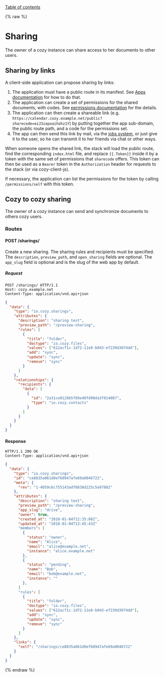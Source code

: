 [Table of contents](README.md#table-of-contents)

{% raw %}

# Sharing

The owner of a cozy instance can share access to her documents to other users.

## Sharing by links

A client-side application can propose sharing by links:

1. The application must have a public route in its manifest. See
   [Apps documentation](apps.md#routes) for how to do that.
2. The application can create a set of permissions for the shared documents,
   with codes. See [permissions documentation](permissions.md) for the details.
3. The application can then create a shareable link (e.g.
   `https://calendar.cozy.example.net/public?sharecode=eiJ3iepoaihohz1Y`) by
   putting together the app sub-domain, the public route path, and a code for
   the permissions set.
4. The app can then send this link by mail, via the [jobs system](jobs.md), or
   just give it to the user, so he can transmit it to her friends via chat or
   other ways.

When someone opens the shared link, the stack will load the public route, find
the corresponding `index.html` file, and replace `{{.Token}}` inside it by a
token with the same set of permissions that `sharecode` offers. This token can
then be used as a `Bearer` token in the `Authorization` header for requests to
the stack (or via cozy-client-js).

If necessary, the application can list the permissions for the token by calling
`/permissions/self` with this token.

## Cozy to cozy sharing

The owner of a cozy instance can send and synchronize documents to others cozy
users.

### Routes

#### POST /sharings/

Create a new sharing. The sharing rules and recipients must be specified. The
`description`, `preview_path`, and `open_sharing` fields are optional. The
`app_slug` field is optional and is the slug of the web app by default.

##### Request

```http
POST /sharings/ HTTP/1.1
Host: cozy.example.net
Content-Type: application/vnd.api+json
```

```json
{
  "data": {
    "type": "io.cozy.sharings",
    "attributes": {
      "description": "sharing test",
      "preview_path": "/preview-sharing",
      "rules": [
        {
          "title": "folder",
          "doctype": "io.cozy.files",
          "values": ["612acf1c-1d72-11e8-b043-ef239d3074dd"],
          "add": "sync",
          "update": "sync",
          "remove": "sync"
        }
      ]
    },
    "relationships": {
      "recipients": {
        "data": [
          {
            "id": "2a31ce0128b5f89e40fd90da3f014087",
            "type": "io.cozy.contacts"
          }
        ]
      }
    }
  }
}
```

#### Response

```http
HTTP/1.1 200 OK
Content-Type: application/vnd.api+json
```

```json
{
  "data": {
    "type": "io.cozy.sharings",
    "id": "ce8835a061d0ef68947afe69a0046722",
    "meta": {
      "rev": "1-4859c6c755143adf0838d225c5e97882"
    },
    "attributes": {
      "description": "sharing test",
      "preview_path": "/preview-sharing",
      "app_slug": "drive",
      "owner": true,
      "created_at": "2018-01-04T12:35:08Z",
      "updated_at": "2018-01-04T13:45:43Z"
      "members": [
        {
          "status": "owner",
          "name": "Alice",
          "email": "alice@example.net",
          "instance": "alice.example.net"
        },
        {
          "status": "pending",
          "name": "Bob",
          "email": "bob@example.net",
          "instance": ""
        },
      ]
      "rules": [
        {
          "title": "folder",
          "doctype": "io.cozy.files",
          "values": ["612acf1c-1d72-11e8-b043-ef239d3074dd"],
          "add": "sync",
          "update": "sync",
          "remove": "sync"
        }
      ]
    },
    "links": {
      "self": "/sharings/ce8835a061d0ef68947afe69a0046722"
    }
  }
}
```

{% endraw %}

